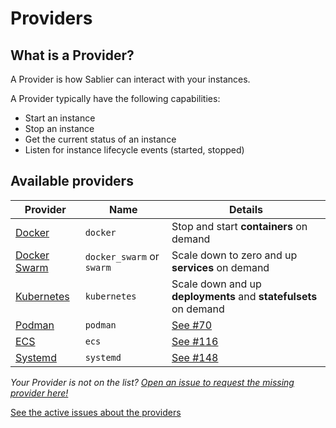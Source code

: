 # Providers

## What is a Provider?

A Provider is how Sablier can interact with your instances.

A Provider typically have the following capabilities:
- Start an instance
- Stop an instance
- Get the current status of an instance
- Listen for instance lifecycle events (started, stopped)

## Available providers

| Provider                                                   | Name                      | Details                                                          |
|------------------------------------------------------------|---------------------------|------------------------------------------------------------------|
| [Docker](docker)                                           | `docker`                  | Stop and start **containers** on demand                          |
| [Docker Swarm](docker_swarm)                               | `docker_swarm` or `swarm` | Scale down to zero and up **services** on demand                 |
| [Kubernetes](kubernetes)                                   | `kubernetes`              | Scale down and up **deployments** and **statefulsets** on demand |
| [Podman](https://github.com/acouvreur/sablier/issues/70)   | `podman`                  | [See #70](https://github.com/acouvreur/sablier/issues/70)        |
| [ECS](https://github.com/acouvreur/sablier/issues/116)     | `ecs`                     | [See #116](https://github.com/acouvreur/sablier/issues/116)      |
| [Systemd](https://github.com/acouvreur/sablier/issues/148) | `systemd`                 | [See #148](https://github.com/acouvreur/sablier/issues/148)      |

*Your Provider is not on the list? [Open an issue to request the missing provider here!](https://github.com/acouvreur/sablier/issues/new?assignees=&labels=enhancement%2C+provider&projects=&template=instance-provider-request.md&title=Add+%60%5BPROVIDER%5D%60+provider)*

[See the active issues about the providers](https://github.com/acouvreur/sablier/issues?q=is%3Aopen+is%3Aissue+label%3Aprovider)